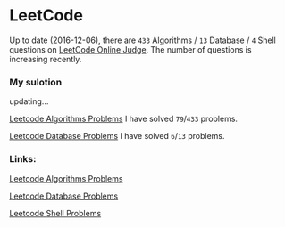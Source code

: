 LeetCode
======================
Up to date (2016-12-06), there are `433` Algorithms / `13` Database / `4` Shell questions on [LeetCode Online Judge](https://leetcode.com/). 
The number of questions is increasing recently.

### My sulotion
updating...

[Leetcode Algorithms Problems](./algorithms/README.md)  I have solved `79`/`433` problems.

[Leetcode Database Problems](./database/README.md)  I have solved `6`/`13` problems.

### Links:
[Leetcode Algorithms Problems](https://leetcode.com/problemset/algorithms/)

[Leetcode Database Problems](https://leetcode.com/problemset/database/)

[Leetcode Shell Problems](https://leetcode.com/problemset/shell/)


